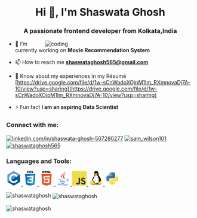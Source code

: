 <h1 align="center">Hi 👋, I'm Shaswata Ghosh</h1>
<h3 align="center">A passionate frontend developer from Kolkata,India</h3>
<img align="right" alt="coding" width="400" src="https://miro.medium.com/v2/resize:fit:2400/format:webp/1*Vq0sQ79QIZV6V1R-t7qtmw.gif">

- 🔭 I’m currently working on **Movie Recommendation System**

- 📫 How to reach me **shaswataghosh565@gmail.com**

- 📄 Know about my experiences in my Résumé [https://drive.google.com/file/d/1w-sCnWadoXOjpM1Im_RXmnovaDj7A-10/view?usp=sharing](https://drive.google.com/file/d/1w-sCnWadoXOjpM1Im_RXmnovaDj7A-10/view?usp=sharing)

- ⚡ Fun fact **I am an aspiring Data Scientist**

<h3 align="left">Connect with me:</h3>
<p align="left">
<a href="https://linkedin.com/in/linkedin.com/in/shaswata-ghosh-507280277" target="blank"><img align="center" src="https://raw.githubusercontent.com/rahuldkjain/github-profile-readme-generator/master/src/images/icons/Social/linked-in-alt.svg" alt="linkedin.com/in/shaswata-ghosh-507280277" height="30" width="40" /></a>
<a href="https://instagram.com/sam_wilson101" target="blank"><img align="center" src="https://raw.githubusercontent.com/rahuldkjain/github-profile-readme-generator/master/src/images/icons/Social/instagram.svg" alt="sam_wilson101" height="30" width="40" /></a>
<a href="https://www.leetcode.com/shaswataghosh565" target="blank"><img align="center" src="https://raw.githubusercontent.com/rahuldkjain/github-profile-readme-generator/master/src/images/icons/Social/leet-code.svg" alt="shaswataghosh565" height="30" width="40" /></a>
</p>

<h3 align="left">Languages and Tools:</h3>
<p align="left"> <a href="https://www.cprogramming.com/" target="_blank" rel="noreferrer"> <img src="https://raw.githubusercontent.com/devicons/devicon/master/icons/c/c-original.svg" alt="c" width="40" height="40"/> </a> <a href="https://www.w3schools.com/css/" target="_blank" rel="noreferrer"> <img src="https://raw.githubusercontent.com/devicons/devicon/master/icons/css3/css3-original-wordmark.svg" alt="css3" width="40" height="40"/> </a> <a href="https://www.w3.org/html/" target="_blank" rel="noreferrer"> <img src="https://raw.githubusercontent.com/devicons/devicon/master/icons/html5/html5-original-wordmark.svg" alt="html5" width="40" height="40"/> </a> <a href="https://www.java.com" target="_blank" rel="noreferrer"> <img src="https://raw.githubusercontent.com/devicons/devicon/master/icons/java/java-original.svg" alt="java" width="40" height="40"/> </a> <a href="https://developer.mozilla.org/en-US/docs/Web/JavaScript" target="_blank" rel="noreferrer"> <img src="https://raw.githubusercontent.com/devicons/devicon/master/icons/javascript/javascript-original.svg" alt="javascript" width="40" height="40"/> </a> <a href="https://www.linux.org/" target="_blank" rel="noreferrer"> <img src="https://raw.githubusercontent.com/devicons/devicon/master/icons/linux/linux-original.svg" alt="linux" width="40" height="40"/> </a> <a href="https://www.python.org" target="_blank" rel="noreferrer"> <img src="https://raw.githubusercontent.com/devicons/devicon/master/icons/python/python-original.svg" alt="python" width="40" height="40"/> </a> </p>

<p><img align="left" src="https://github-readme-stats.vercel.app/api/top-langs?username=shaswataghosh&show_icons=true&locale=en&layout=compact" alt="shaswataghosh" /></p>

<p>&nbsp;<img align="center" src="https://github-readme-stats.vercel.app/api?username=shaswataghosh&show_icons=true&locale=en" alt="shaswataghosh" /></p>

<p><img align="center" src="https://github-readme-streak-stats.herokuapp.com/?user=shaswataghosh&" alt="shaswataghosh" /></p>
